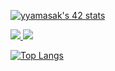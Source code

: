 [![yyamasak's 42 stats](https://badge.mediaplus.ma/colorfulwaves/yyamasak)](https://github.com/oakoudad/badge42)
 
 <p align="leading">
  <a href="https://skillicons.dev">
    <img src="https://skillicons.dev/icons?i=c,cpp,python,html,css,js,typescript,nextjs,postgres" />
    <img src="https://skillicons.dev/icons?i=aws,gcp,terraform,docker,django,nginx,github" />
  </a>
</p>

[![Top Langs](https://github-readme-stats.vercel.app/api/top-langs/?username=yuhe-02&theme=vue-dark&show_icons=true&layout=compact)](https://github.com/mo-ri-regen/github-readme-stats)
